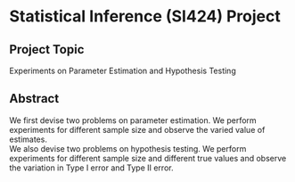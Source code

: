# Statistical Inference (SI424) Project

## Project Topic
Experiments on Parameter Estimation and Hypothesis Testing  

## Abstract
We first devise two problems on parameter estimation. We perform experiments for different sample size and observe the varied value of estimates.  
We also devise two problems on hypothesis testing. We perform experiments for different sample size and different true values and observe the variation in Type I error and Type II error.  
